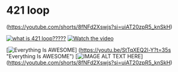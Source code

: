 # 421 loop
(https://youtube.com/shorts/8fNFd2Xswjs?si=uiAT20zpR5_knSkH)

[![what is 421 loop?????](https://ytcards.demolab.com/?id=zG1cM9VSINg&title=A+Complete+Overview+of+DevOps&lang=en&timestamp=1712845830&background_color=%230d1117&title_color=%23ffffff&stats_color=%23dedede&max_title_lines=1&width=250&border_radius=5&duration=867 "A Complete Overview of DevOps")]([https://www.youtube.com/watch?v=zG1cM9VSINg](https://youtube.com/shorts/8fNFd2Xswjs?si=uiAT20zpR5_knSkH))
[![Watch the video](https://img.youtube.com/vi/8fNFd2Xswjs?si=uiAT20zpR5_knSkH/default.jpg)](https://youtube.com/shorts/8fNFd2Xswjs?si=uiAT20zpR5_knSkH)


[![Everything Is AWESOME](https://i.stack.imgur.com/q3ceS.png)]
(https://youtu.be/StTqXEQ2l-Y?t=35s "Everything Is AWESOME")
[![IMAGE ALT TEXT HERE](https://upload.wikimedia.org/wikipedia/commons/c/c2/Collatz-graph-50-no27.svg)]
(https://youtube.com/shorts/8fNFd2Xswjs?si=uiAT20zpR5_knSkH)
